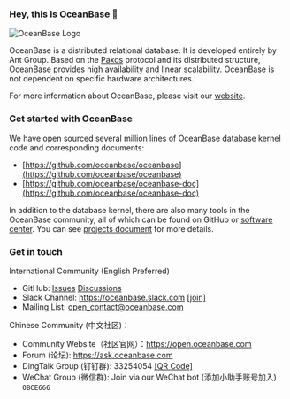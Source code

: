 ### Hey, this is OceanBase 👋 

![OceanBase Logo](https://raw.githubusercontent.com/oceanbase/oceanbase/master/images/logo.svg)

OceanBase is a distributed relational database. It is developed entirely by Ant Group. Based on the [Paxos](https://lamport.azurewebsites.net/pubs/lamport-paxos.pdf) protocol and its distributed structure, OceanBase provides high availability and linear scalability. OceanBase is not dependent on specific hardware architectures.

For more information about OceanBase, please visit our [website](https://en.oceanbase.com/).

### Get started with OceanBase

We have open sourced several million lines of OceanBase database kernel code and corresponding documents:

- [https://github.com/oceanbase/oceanbase](https://github.com/oceanbase/oceanbase)
- [https://github.com/oceanbase/oceanbase-doc](https://github.com/oceanbase/oceanbase-doc)

In addition to the database kernel, there are also many tools in the OceanBase community, all of which can be found on GitHub or [software center](https://en.oceanbase.com/softwarecenter). You can see [projects document](https://github.com/oceanbase/.github/blob/main/profile/projects.md) for more details.

### Get in touch

International Community (English Preferred)

- GitHub: [Issues](https://github.com/oceanbase/oceanbase/issues) [Discussions](https://github.com/oceanbase/oceanbase/discussions)
- Slack Channel: https://oceanbase.slack.com [[join]](https://join.slack.com/t/oceanbase/shared_invite/zt-1e25oz3ol-lJ6YNqPHaKwY_mhhioyEuw)
- Mailing List: open_contact@oceanbase.com

Chinese Community (中文社区)：

- Community Website（社区官网）：https://open.oceanbase.com
- Forum (论坛): https://ask.oceanbase.com
- DingTalk Group (钉钉群): 33254054 [[QR Code]](https://github.com/oceanbase/oceanbase/blob/master/images/dingtalk.svg)
- WeChat Group (微信群): Join via our WeChat bot (添加小助手账号加入) `OBCE666`
